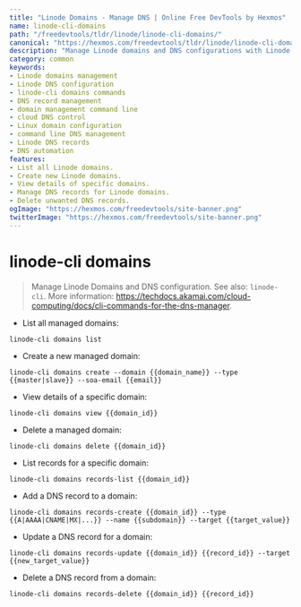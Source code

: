 ```yaml
---
title: "Linode Domains - Manage DNS | Online Free DevTools by Hexmos"
name: linode-cli-domains
path: "/freedevtools/tldr/linode/linode-cli-domains/"
canonical: "https://hexmos.com/freedevtools/tldr/linode/linode-cli-domains/"
description: "Manage Linode domains and DNS configurations with Linode CLI. Easily create, update, and delete domain records. Free online tool, no registration required."
category: common
keywords:
- Linode domains management
- Linode DNS configuration
- linode-cli domains commands
- DNS record management
- domain management command line
- cloud DNS control
- Linux domain configuration
- command line DNS management
- Linode DNS records
- DNS automation
features:
- List all Linode domains.
- Create new Linode domains.
- View details of specific domains.
- Manage DNS records for Linode domains.
- Delete unwanted DNS records.
ogImage: "https://hexmos.com/freedevtools/site-banner.png"
twitterImage: "https://hexmos.com/freedevtools/site-banner.png"
---
```


# linode-cli domains

> Manage Linode Domains and DNS configuration.
> See also: `linode-cli`.
> More information: <https://techdocs.akamai.com/cloud-computing/docs/cli-commands-for-the-dns-manager>.

- List all managed domains:

`linode-cli domains list`

- Create a new managed domain:

`linode-cli domains create --domain {{domain_name}} --type {{master|slave}} --soa-email {{email}}`

- View details of a specific domain:

`linode-cli domains view {{domain_id}}`

- Delete a managed domain:

`linode-cli domains delete {{domain_id}}`

- List records for a specific domain:

`linode-cli domains records-list {{domain_id}}`

- Add a DNS record to a domain:

`linode-cli domains records-create {{domain_id}} --type {{A|AAAA|CNAME|MX|...}} --name {{subdomain}} --target {{target_value}}`

- Update a DNS record for a domain:

`linode-cli domains records-update {{domain_id}} {{record_id}} --target {{new_target_value}}`

- Delete a DNS record from a domain:

`linode-cli domains records-delete {{domain_id}} {{record_id}}`
